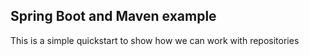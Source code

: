 ## Spring Boot and Maven example

This is a simple quickstart to show how we can work with repositories

